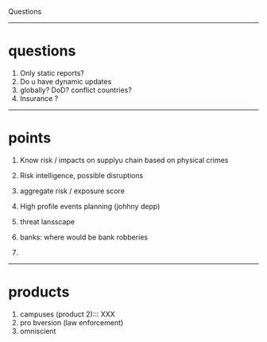 Questions

---
# questions

1. Only static reports?
2. Do u have dynamic updates
3. globally? DoD? conflict countries?
4. Insurance ?


---

# points

1. Know risk / impacts on supplyu chain based on physical crimes
2. Risk intelligence, possible disruptions
3. aggregate risk / exposure score

1. High profile events planning (johhny depp)
2. threat lansscape
3. banks: where would be bank robberies
4. 

--- 

# products

1. campuses (product 2)::: XXX
2. pro bversion (law enforcement)
3. omniscient 

